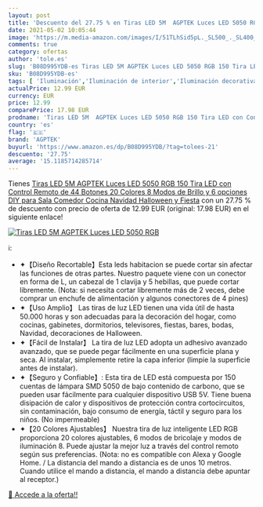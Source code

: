 ```yaml
---
layout: post
title: 'Descuento del 27.75 % en Tiras LED 5M  AGPTEK Luces LED 5050 RGB '
date: 2021-05-02 10:05:44
image: 'https://m.media-amazon.com/images/I/51TLhSid5pL._SL500_._SL400_.jpg'
comments: true
category: ofertas
author: 'tole.es'
slug: 'B08D995YDB-es Tiras LED 5M AGPTEK Luces LED 5050 RGB 150 Tira LED con...'
sku: 'B08D995YDB-es'
tags: [ 'Iluminación','Iluminación de interior','Iluminación decorativa y para usos específicos de interior','Tiras LED de interior','agptek','navidad', ]
actualPrice: 12.99 EUR
currency: EUR
price: 12.99
comparePrice: 17.98 EUR
prodname: 'Tiras LED 5M  AGPTEK Luces LED 5050 RGB 150 Tira LED con Control Remoto de 44 Botones  20 Colores 8 Modos de Brillo y 6 opciones DIY para Sala  Comedor  Cocina  Navidad  Halloween y Fiesta'
country: 'es'
flag: '🇪🇸'
brand: 'AGPTEK'
buyurl: 'https://www.amazon.es/dp/B08D995YDB/?tag=tolees-21'
descuento: '27.75'
average: '15.1185714285714'
---
```


Tienes [Tiras LED 5M  AGPTEK Luces LED 5050 RGB 150 Tira LED con Control Remoto de 44 Botones  20 Colores 8 Modos de Brillo y 6 opciones DIY para Sala  Comedor  Cocina  Navidad  Halloween y Fiesta](https://www.amazon.es/dp/B08D995YDB/?tag=tolees-21) con un 27.75 % de descuento con precio de oferta de 12.99 EUR (original: 17.98 EUR) en el siguiente enlace!

[![Tiras LED 5M  AGPTEK Luces LED 5050 RGB ](https://m.media-amazon.com/images/I/51TLhSid5pL._SL500_._SL400_.jpg)](https://www.amazon.es/dp/B08D995YDB/?tag=tolees-21)

ℹ️:

- ✦【Diseño Recortable】Esta leds habitacion se puede cortar sin afectar las funciones de otras partes. Nuestro paquete viene con un conector en forma de L, un cabezal de 1 clavija y 5 hebillas, que puede cortar libremente. (Nota: si necesita cortar libremente más de 2 veces, debe comprar un enchufe de alimentación y algunos conectores de 4 pines)
- ✦【Uso Amplio】 Las tiras de luz LED tienen una vida útil de hasta 50.000 horas y son adecuadas para la decoración del hogar, como cocinas, gabinetes, dormitorios, televisores, fiestas, bares, bodas, Navidad, decoraciones de Halloween.
- ✦【Fácil de Instalar】 La tira de luz LED adopta un adhesivo avanzado avanzado, que se puede pegar fácilmente en una superficie plana y seca. Al instalar, simplemente retire la capa inferior (limpie la superficie antes de instalar).
- ✦【Seguro y Confiable】: Esta tira de LED está compuesta por 150 cuentas de lámpara SMD 5050 de bajo contenido de carbono, que se pueden usar fácilmente para cualquier dispositivo USB 5V. Tiene buena disipación de calor y dispositivos de protección contra cortocircuitos, sin contaminación, bajo consumo de energía, táctil y seguro para los niños. (No impermeable)
- ✦【20 Colores Ajustables】 Nuestra tira de luz inteligente LED RGB proporciona 20 colores ajustables, 6 modos de bricolaje y modos de iluminación 8. Puede ajustar la mejor luz a través del control remoto según sus preferencias. (Nota: no es compatible con Alexa y Google Home. / La distancia del mando a distancia es de unos 10 metros. Cuando utilice el mando a distancia, el mando a distancia debe apuntar al receptor.)

[🛒 Accede a la oferta!!](https://www.amazon.es/dp/B08D995YDB/?tag=tolees-21)
